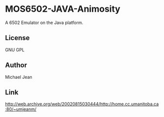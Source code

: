 # MOS6502-JAVA-Animosity
A 6502 Emulator on the Java platform. 

## License ##
GNU GPL

## Author ##
Michael Jean


## Link ##
http://web.archive.org/web/20020815030444/http://home.cc.umanitoba.ca:80/~umjeanm/
